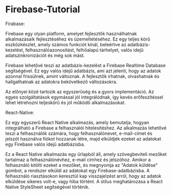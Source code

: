 # Firebase-Tutorial



Firabase:

Firebase egy olyan platform, amelyet fejlesztők használhatnak alkalmazásaik fejlesztéséhez és üzemeltetéséhez. Ez egy teljes körű eszközkészlet, amely számos funkciót kínál, beleértve az adatbázis-kezelést, felhasználóazonosítást, felhőalapú tárhelyet, valós idejű adatszinkronizációt és még sok mást.


Firebase lehetővé teszi az adatbázis-kezelést a Firebase Realtime Database segítségével. Ez egy valós idejű adatbázis, ami azt jelenti, hogy az adatok azonnal frissülnek, amint változnak. A fejlesztők írhatnak, olvashatnak és hallgathatnak az adatokra bekövetkező változásokra.

Az előnyei közé tartozik az egyszerűség és a gyors implementáció. Az egyes szolgáltatások egymással jól integrálódnak, így kevés erőfeszítéssel lehet létrehozni teljeskörű és jól működő alkalmazásokat.

React-Native:

Ez egy egyszerű React Native alkalmazás, amely bemutatja, hogyan integrálható a Firebase a felhasználói hitelesítéshez. Az alkalmazás lehetővé teszi a felhasználók számára, hogy felhasználónevet, e-mail-címet és jelszót használva fiókot hozzanak létre, majd elküldjék ezeket az adatokat egy Firebase valós idejű adatbázisba.


Ez a React Native alkalmazás egy űrlapból áll, amely szövegbeviteli mezőket tartalmaz a felhasználónévhez, e-mail címhez és jelszóhoz. Amikor a felhasználó kitölti ezeket a mezőket, és megnyomja az "Adatok küldése" gombot, a rendszer elküldi az adatokat egy Firebase-adatbázisba. A felhasználó riasztásokon keresztül kap visszajelzést arról, hogy az adatok elküldése sikeres volt-e, vagy hiba történt. A stílus meghatározása a React Native StyleSheet segítségével történik.
